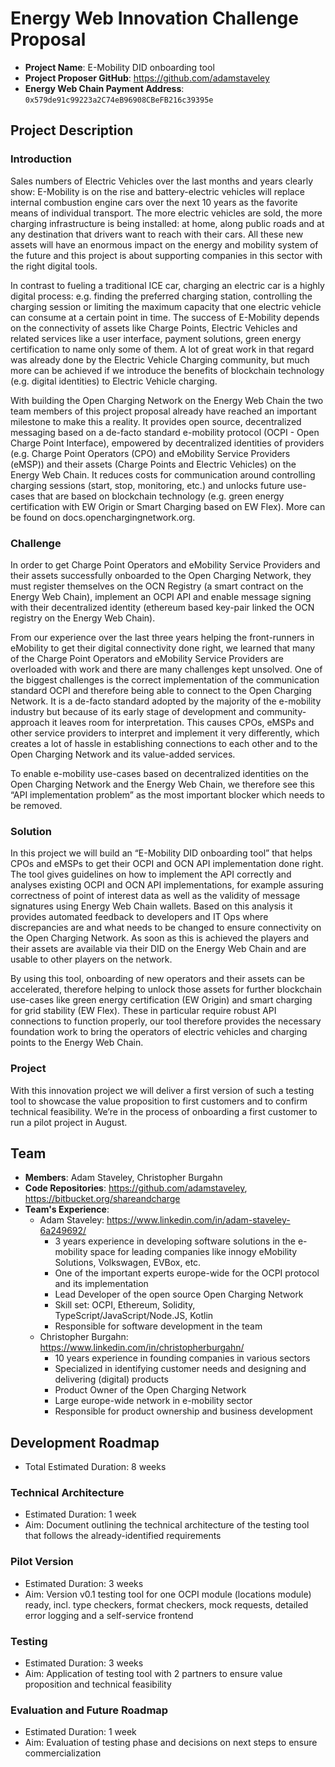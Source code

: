 # Energy Web Innovation Challenge Proposal
* **Project Name**: E-Mobility DID onboarding tool 
* **Project Proposer GitHub**: https://github.com/adamstaveley
* **Energy Web Chain Payment Address**: `0x579de91c99223a2C74eB96908CBeFB216c39395e`

## Project Description

### Introduction

Sales numbers of Electric Vehicles over the last months and years clearly show: E-Mobility is on the rise and battery-electric vehicles will replace internal combustion engine cars over the next 10 years as the favorite means of individual transport. The more electric vehicles are sold, the more charging infrastructure is being installed: at home, along public roads and at any destination that drivers want to reach with their cars. All these new assets will have an enormous impact on the energy and mobility system of the future and this project is about supporting companies in this sector with the right digital tools.

In contrast to fueling a traditional ICE car, charging an electric car is a highly digital process: e.g. finding the preferred charging station, controlling the charging session or limiting the maximum capacity that one electric vehicle can consume at a certain point in time. The success of E-Mobility depends on the connectivity of assets like Charge Points, Electric Vehicles and related services like a user interface, payment solutions, green energy certification to name only some of them. A lot of great work in that regard was already done by the Electric Vehicle Charging community, but much more can be achieved if we introduce the benefits of blockchain technology (e.g. digital identities) to Electric Vehicle charging.

With building the Open Charging Network on the Energy Web Chain the two team members of this project proposal already have reached an important milestone to make this a reality. It provides open source, decentralized messaging based on a de-facto standard e-mobility protocol (OCPI - Open Charge Point Interface), empowered by decentralized identities of providers (e.g. Charge Point Operators (CPO) and eMobility Service Providers (eMSP)) and their assets (Charge Points and Electric Vehicles) on the Energy Web Chain. It reduces costs for communication around controlling charging sessions (start, stop, monitoring, etc.) and unlocks future use-cases that are based on blockchain technology (e.g. green energy certification with EW Origin or Smart Charging based on EW Flex). More can be found on docs.openchargingnetwork.org.

### Challenge

In order to get Charge Point Operators and eMobility Service Providers and their assets successfully onboarded to the Open Charging Network, they must register themselves on the OCN Registry (a smart contract on the Energy Web Chain), implement an OCPI API and enable message signing with their decentralized identity (ethereum based key-pair linked the OCN registry on the Energy Web Chain).

From our experience over the last three years helping the front-runners in eMobility to get their digital connectivity done right, we learned that many of the Charge Point Operators and eMobility Service Providers are overloaded with work and there are many challenges kept unsolved. One of the biggest challenges is the correct implementation of the communication standard OCPI and therefore being able to connect to the Open Charging Network. It is a de-facto standard adopted by the majority of the e-mobility industry but because of its early stage of development and community-approach it leaves room for interpretation. This causes CPOs, eMSPs and other service providers to interpret and implement it very differently, which creates a lot of hassle in establishing connections to each other and to the Open Charging Network and its value-added services. 

To enable e-mobility use-cases based on decentralized identities on the Open Charging Network and the Energy Web Chain, we therefore see this “API implementation problem” as the most important blocker which needs to be removed. 

### Solution

In this project we will build an “E-Mobility DID onboarding tool” that helps CPOs and eMSPs to get their OCPI and OCN API implementation done right. The tool gives guidelines on how to implement the API correctly and analyses existing OCPI and OCN API implementations, for example assuring correctness of point of interest data as well as the validity of message signatures using Energy Web Chain wallets. Based on this analysis it provides automated feedback to developers and IT Ops where discrepancies are and what needs to be changed to ensure connectivity on the Open Charging Network. As soon as this is achieved the players and their assets are available via their DID on the Energy Web Chain and are usable to other players on the network.

By using this tool, onboarding of new operators and their assets can be accelerated, therefore helping to unlock those assets for further blockchain use-cases like green energy certification (EW Origin) and smart charging for grid stability (EW Flex). These in particular require robust API connections to function properly, our tool therefore provides the necessary foundation work to bring the operators of electric vehicles and charging points to the Energy Web Chain.

### Project

With this innovation project we will deliver a first version of such a testing tool to showcase the value proposition to first customers and to confirm technical feasibility. We’re in the process of onboarding a first customer to run a pilot project in August. 


## Team

* **Members**: Adam Staveley, Christopher Burgahn
* **Code Repositories**: https://github.com/adamstaveley, https://bitbucket.org/shareandcharge
* **Team's Experience**: 
    * Adam Staveley: https://www.linkedin.com/in/adam-staveley-6a249692/
        * 3 years experience in developing software solutions in the e-mobility space for leading companies like innogy eMobility Solutions, Volkswagen, EVBox, etc.
        * One of the important experts europe-wide for the OCPI protocol and its implementation
        * Lead Developer of the open source Open Charging Network
        * Skill set: OCPI, Ethereum, Solidity, TypeScript/JavaScript/Node.JS, Kotlin
        * Responsible for software development in the team
    * Christopher Burgahn: https://www.linkedin.com/in/christopherburgahn/
        * 10 years experience in founding companies in various sectors
        * Specialized in identifying customer needs and designing and delivering (digital) products 
        * Product Owner of the Open Charging Network
        * Large europe-wide network in e-mobility sector
        * Responsible for product ownership and business development

## Development Roadmap
* Total Estimated Duration: 8 weeks

### Technical Architecture

* Estimated Duration: 1 week
* Aim: Document outlining the technical architecture of the testing tool that follows the already-identified requirements

### Pilot Version 
* Estimated Duration: 3 weeks
* Aim: Version v0.1 testing tool for one OCPI module (locations module) ready, incl. type checkers, format checkers, mock requests, detailed error logging and a self-service frontend

### Testing
* Estimated Duration: 3 weeks
* Aim: Application of testing tool with 2 partners to ensure value proposition and technical feasibility

### Evaluation and Future Roadmap
* Estimated Duration: 1 week
* Aim: Evaluation of testing phase and decisions on next steps to ensure commercialization
